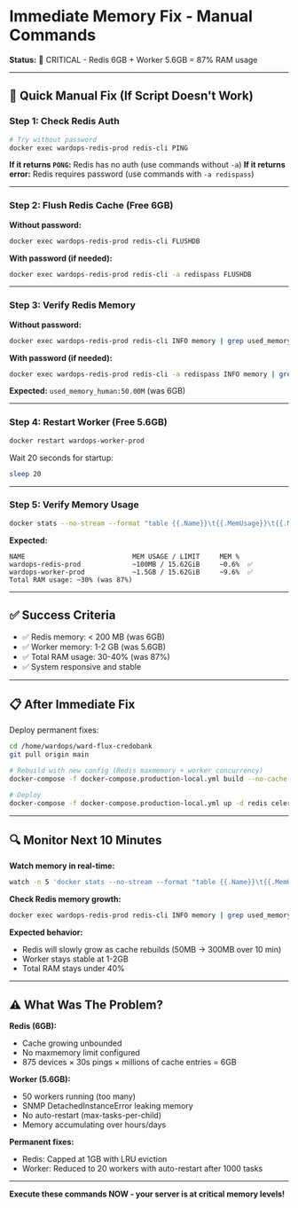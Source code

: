 # Immediate Memory Fix - Manual Commands

**Status:** 🚨 CRITICAL - Redis 6GB + Worker 5.6GB = 87% RAM usage

---

## 🚀 Quick Manual Fix (If Script Doesn't Work)

### **Step 1: Check Redis Auth**

```bash
# Try without password
docker exec wardops-redis-prod redis-cli PING
```

**If it returns `PONG`:** Redis has no auth (use commands without `-a`)
**If it returns error:** Redis requires password (use commands with `-a redispass`)

---

### **Step 2: Flush Redis Cache (Free 6GB)**

**Without password:**
```bash
docker exec wardops-redis-prod redis-cli FLUSHDB
```

**With password (if needed):**
```bash
docker exec wardops-redis-prod redis-cli -a redispass FLUSHDB
```

---

### **Step 3: Verify Redis Memory**

**Without password:**
```bash
docker exec wardops-redis-prod redis-cli INFO memory | grep used_memory_human
```

**With password (if needed):**
```bash
docker exec wardops-redis-prod redis-cli -a redispass INFO memory | grep used_memory_human
```

**Expected:** `used_memory_human:50.00M` (was 6GB)

---

### **Step 4: Restart Worker (Free 5.6GB)**

```bash
docker restart wardops-worker-prod
```

Wait 20 seconds for startup:
```bash
sleep 20
```

---

### **Step 5: Verify Memory Usage**

```bash
docker stats --no-stream --format "table {{.Name}}\t{{.MemUsage}}\t{{.MemPerc}}"
```

**Expected:**
```
NAME                           MEM USAGE / LIMIT     MEM %
wardops-redis-prod             ~100MB / 15.62GiB     ~0.6%  ✅
wardops-worker-prod            ~1.5GB / 15.62GiB     ~9.6%  ✅
Total RAM usage: ~30% (was 87%)
```

---

## ✅ Success Criteria

- ✅ Redis memory: < 200 MB (was 6GB)
- ✅ Worker memory: 1-2 GB (was 5.6GB)
- ✅ Total RAM usage: 30-40% (was 87%)
- ✅ System responsive and stable

---

## 📋 After Immediate Fix

Deploy permanent fixes:

```bash
cd /home/wardops/ward-flux-credobank
git pull origin main

# Rebuild with new config (Redis maxmemory + worker concurrency)
docker-compose -f docker-compose.production-local.yml build --no-cache redis celery-worker

# Deploy
docker-compose -f docker-compose.production-local.yml up -d redis celery-worker celery-beat
```

---

## 🔍 Monitor Next 10 Minutes

**Watch memory in real-time:**
```bash
watch -n 5 'docker stats --no-stream --format "table {{.Name}}\t{{.MemUsage}}\t{{.MemPerc}}"'
```

**Check Redis memory growth:**
```bash
docker exec wardops-redis-prod redis-cli INFO memory | grep used_memory_human
```

**Expected behavior:**
- Redis will slowly grow as cache rebuilds (50MB → 300MB over 10 min)
- Worker stays stable at 1-2GB
- Total RAM stays under 40%

---

## ⚠️ What Was The Problem?

**Redis (6GB):**
- Cache growing unbounded
- No maxmemory limit configured
- 875 devices × 30s pings × millions of cache entries = 6GB

**Worker (5.6GB):**
- 50 workers running (too many)
- SNMP DetachedInstanceError leaking memory
- No auto-restart (max-tasks-per-child)
- Memory accumulating over hours/days

**Permanent fixes:**
- Redis: Capped at 1GB with LRU eviction
- Worker: Reduced to 20 workers with auto-restart after 1000 tasks

---

**Execute these commands NOW - your server is at critical memory levels!**

